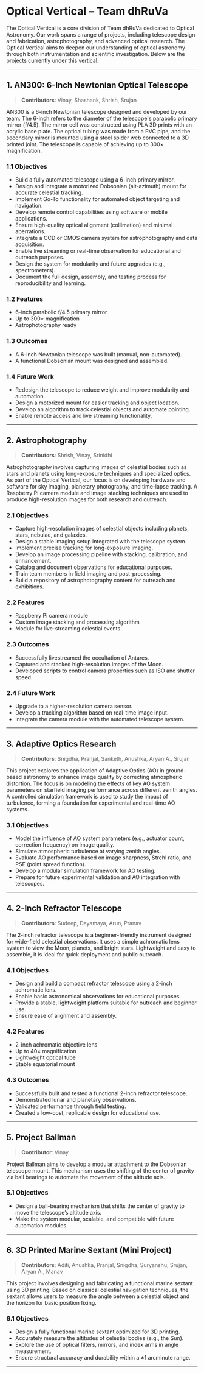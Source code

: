 # Optical Vertical – Team dhRuVa

The Optical Vertical is a core division of Team dhRuVa dedicated to Optical Astronomy. Our work spans a range of projects, including telescope design and fabrication, astrophotography, and advanced optical research. The Optical Vertical aims to deepen our understanding of optical astronomy through both instrumentation and scientific investigation. Below are the projects currently under this vertical.

---

## 1. AN300: 6-Inch Newtonian Optical Telescope

> **Contributors**: Vinay, Shashank, Shrish, Srujan

AN300 is a 6-inch Newtonian telescope designed and developed by our team. The 6-inch refers to the diameter of the telescope's parabolic primary mirror (f/4.5). The mirror cell was constructed using PLA 3D prints with an acrylic base plate. The optical tubing was made from a PVC pipe, and the secondary mirror is mounted using a steel spider web connected to a 3D printed joint. The telescope is capable of achieving up to 300× magnification.

### 1.1 Objectives

- Build a fully automated telescope using a 6-inch primary mirror.
- Design and integrate a motorized Dobsonian (alt-azimuth) mount for accurate celestial tracking.
- Implement Go-To functionality for automated object targeting and navigation.
- Develop remote control capabilities using software or mobile applications.
- Ensure high-quality optical alignment (collimation) and minimal aberrations.
- Integrate a CCD or CMOS camera system for astrophotography and data acquisition.
- Enable live streaming or real-time observation for educational and outreach purposes.
- Design the system for modularity and future upgrades (e.g., spectrometers).
- Document the full design, assembly, and testing process for reproducibility and learning.

### 1.2 Features

- 6-inch parabolic f/4.5 primary mirror  
- Up to 300× magnification  
- Astrophotography ready

### 1.3 Outcomes

- A 6-inch Newtonian telescope was built (manual, non-automated).
- A functional Dobsonian mount was designed and assembled.

### 1.4 Future Work

- Redesign the telescope to reduce weight and improve modularity and automation.
- Design a motorized mount for easier tracking and object location.
- Develop an algorithm to track celestial objects and automate pointing.
- Enable remote access and live streaming functionality.

---

## 2. Astrophotography

> **Contributors**: Shrish, Vinay, Srinidhi

Astrophotography involves capturing images of celestial bodies such as stars and planets using long-exposure techniques and specialized optics. As part of the Optical Vertical, our focus is on developing hardware and software for sky imaging, planetary photography, and time-lapse tracking. A Raspberry Pi camera module and image stacking techniques are used to produce high-resolution images for both research and outreach.

### 2.1 Objectives

- Capture high-resolution images of celestial objects including planets, stars, nebulae, and galaxies.
- Design a stable imaging setup integrated with the telescope system.
- Implement precise tracking for long-exposure imaging.
- Develop an image processing pipeline with stacking, calibration, and enhancement.
- Catalog and document observations for educational purposes.
- Train team members in field imaging and post-processing.
- Build a repository of astrophotography content for outreach and exhibitions.

### 2.2 Features

- Raspberry Pi camera module  
- Custom image stacking and processing algorithm  
- Module for live-streaming celestial events

### 2.3 Outcomes

- Successfully livestreamed the occultation of Antares.
- Captured and stacked high-resolution images of the Moon.
- Developed scripts to control camera properties such as ISO and shutter speed.

### 2.4 Future Work

- Upgrade to a higher-resolution camera sensor.
- Develop a tracking algorithm based on real-time image input.
- Integrate the camera module with the automated telescope system.

---

## 3. Adaptive Optics Research

> **Contributors**: Snigdha, Pranjal, Sanketh, Anushka, Aryan A., Srujan

This project explores the application of Adaptive Optics (AO) in ground-based astronomy to enhance image quality by correcting atmospheric distortion. The focus is on modeling the effects of key AO system parameters on starfield imaging performance across different zenith angles. A controlled simulation framework is used to study the impact of turbulence, forming a foundation for experimental and real-time AO systems.

### 3.1 Objectives

- Model the influence of AO system parameters (e.g., actuator count, correction frequency) on image quality.
- Simulate atmospheric turbulence at varying zenith angles.
- Evaluate AO performance based on image sharpness, Strehl ratio, and PSF (point spread function).
- Develop a modular simulation framework for AO testing.
- Prepare for future experimental validation and AO integration with telescopes.

---

## 4. 2-Inch Refractor Telescope

> **Contributors**: Sudeep, Dayamaya, Arun, Pranav

The 2-inch refractor telescope is a beginner-friendly instrument designed for wide-field celestial observations. It uses a simple achromatic lens system to view the Moon, planets, and bright stars. Lightweight and easy to assemble, it is ideal for quick deployment and public outreach.

### 4.1 Objectives

- Design and build a compact refractor telescope using a 2-inch achromatic lens.
- Enable basic astronomical observations for educational purposes.
- Provide a stable, lightweight platform suitable for outreach and beginner use.
- Ensure ease of alignment and assembly.

### 4.2 Features

- 2-inch achromatic objective lens  
- Up to 40× magnification  
- Lightweight optical tube  
- Stable equatorial mount

### 4.3 Outcomes

- Successfully built and tested a functional 2-inch refractor telescope.
- Demonstrated lunar and planetary observations.
- Validated performance through field testing.
- Created a low-cost, replicable design for educational use.

---

## 5. Project Ballman

> **Contributor**: Vinay

Project Ballman aims to develop a modular attachment to the Dobsonian telescope mount. This mechanism uses the shifting of the center of gravity via ball bearings to automate the movement of the altitude axis.

### 5.1 Objectives

- Design a ball-bearing mechanism that shifts the center of gravity to move the telescope’s altitude axis.
- Make the system modular, scalable, and compatible with future automation modules.

---

## 6. 3D Printed Marine Sextant (Mini Project)

> **Contributors**: Aditi, Anushka, Pranjal, Snigdha, Suryanshu, Srujan, Aryan A., Manav

This project involves designing and fabricating a functional marine sextant using 3D printing. Based on classical celestial navigation techniques, the sextant allows users to measure the angle between a celestial object and the horizon for basic position fixing.

### 6.1 Objectives

- Design a fully functional marine sextant optimized for 3D printing.
- Accurately measure the altitudes of celestial bodies (e.g., the Sun).
- Explore the use of optical filters, mirrors, and index arms in angle measurement.
- Ensure structural accuracy and durability within a ±1 arcminute range.

---

